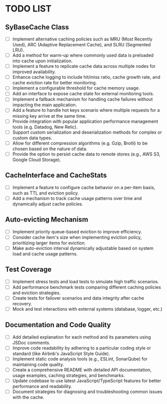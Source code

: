 # TODO LIST

## SyBaseCache<T> Class

- [ ] Implement alternative caching policies such as MRU (Most Recently Used), ARC (Adaptive Replacement Cache), and SLRU (Segmented LRU).
- [ ] Add a method for warm-up where commonly used data is preloaded into cache upon initialization.
- [ ] Implement a feature to replicate cache data across multiple nodes for improved availability.
- [ ] Enhance cache logging to include hit/miss ratio, cache growth rate, and cache eviction rate for better monitoring.
- [ ] Implement a configurable threshold for cache memory usage.
- [ ] Add an interface to expose cache state for external monitoring tools.
- [ ] Implement a fallback mechanism for handling cache failures without impacting the main application.
- [ ] Add a feature to handle hot keys scenario where multiple requests for a missing key arrive at the same time.
- [ ] Provide integration with popular application performance management tools (e.g. Datadog, New Relic).
- [ ] Support custom serialization and deserialization methods for complex or custom data types.
- [ ] Allow for different compression algorithms (e.g. Gzip, Brotli) to be chosen based on the nature of data.
- [ ] Provide the option to persist cache data to remote stores (e.g., AWS S3, Google Cloud Storage).

## CacheInterface and CacheStats

- [ ] Implement a feature to configure cache behavior on a per-item basis, such as TTL and eviction policy.
- [ ] Add a mechanism to track cache usage patterns over time and dynamically adjust cache policies.

## Auto-evicting Mechanism

- [ ] Implement priority queue-based eviction to improve efficiency.
- [ ] Consider cache item's size when implementing eviction policy, prioritizing larger items for eviction.
- [ ] Make auto-eviction interval dynamically adjustable based on system load and cache usage patterns.

## Test Coverage

- [ ] Implement stress tests and load tests to simulate high traffic scenarios.
- [ ] Add performance benchmark tests comparing different caching policies and eviction strategies.
- [ ] Create tests for failover scenarios and data integrity after cache recovery.
- [ ] Mock and test interactions with external systems (database, logger, etc.)

## Documentation and Code Quality

- [ ] Add detailed explanation for each method and its parameters using JSDoc comments.
- [ ] Improve code readability by adhering to a particular coding style or standard (like Airbnb's JavaScript Style Guide).
- [ ] Implement static code analysis tools (e.g., ESLint, SonarQube) for maintaining code quality.
- [ ] Create a comprehensive README with detailed API documentation, usage examples, caching strategies, and benchmarks.
- [ ] Update codebase to use latest JavaScript/TypeScript features for better performance and readability.
- [ ] Document strategies for diagnosing and troubleshooting common issues with the cache.
